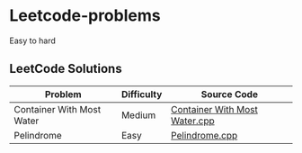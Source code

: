 # Leetcode-problems
Easy to hard 
## LeetCode Solutions

| Problem | Difficulty | Source Code |
|---|---|---|
| Container With Most Water | Medium | [Container With Most Water.cpp](https://github.com/Md-sihab11/Leetcode-problems/blob/main/Container%20With%20Most%20Water.cpp) |
| Pelindrome | Easy | [Pelindrome.cpp](https://github.com/Md-sihab11/Leetcode-problems/blob/main/Pelindrome.cpp) |
